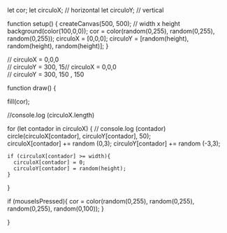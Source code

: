 let cor;
let circuloX; // horizontal
let circuloY; // vertical

function setup() {
  createCanvas(500, 500); // width x height
  background(color(100,0,0));
  cor = color(random(0,255), random(0,255), random(0,255));
  circuloX = [0,0,0];
  circuloY = [random(height), random(height), random(height)];
}

// circuloX = 0,0,0  
// circuloY = 300, 15// circuloX = 0,0,0  
// circuloY = 300, 150 , 150

function draw() {   

  fill(cor);
  
  //console.log (circuloX.length)
  
  for (let contador in circuloX) {
    // console.log (contador)
  circle(circuloX[contador], circuloY[contador], 50);  
  circuloX[contador] += random (0,3);
  circuloY[contador] += random (-3,3);
    
    if (circuloX[contador] >= width){
      circuloX[contador] = 0;
      circuloY[contador] = random(height);
    }
   
  }
  
  if (mouseIsPressed){
    cor = color(random(0,255), random(0,255), random(0,255), random(0,100));
  }
    
}

